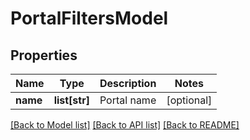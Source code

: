 # PortalFiltersModel

## Properties
Name | Type | Description | Notes
------------ | ------------- | ------------- | -------------
**name** | **list[str]** | Portal name | [optional] 

[[Back to Model list]](../README.md#documentation-for-models) [[Back to API list]](../README.md#documentation-for-api-endpoints) [[Back to README]](../README.md)


